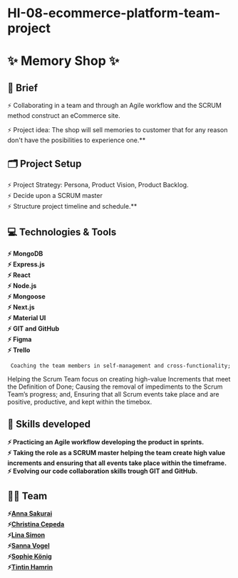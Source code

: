 # HI-08-ecommerce-platform-team-project

# :sparkles: Memory Shop :sparkles:

## :page_facing_up: Brief

:zap: Collaborating in a team and through an Agile workflow and the SCRUM method construct an eCommerce site. <br>

:zap: Project idea: The shop will sell memories to customer that for any reason don't have the posibilities to experience one.\*\* <br>

## :card_index_dividers: Project Setup

:zap: Project Strategy: Persona, Product Vision, Product Backlog. <br>
:zap: Decide upon a SCRUM master <br>
:zap: Structure project timeline and schedule.\*\*<br>

## :computer: Technologies & Tools

**:zap: MongoDB <br>
:zap: Express.js <br>
:zap: React<br>
:zap: Node.js<br>
:zap: Mongoose<br>
:zap: Next.js<br>
:zap: Material UI<br>
:zap: GIT and GitHub<br>
:zap: Figma<br>
:zap: Trello**<br>

     Coaching the team members in self-management and cross-functionality;

Helping the Scrum Team focus on creating high-value Increments that meet the Definition of Done;
Causing the removal of impediments to the Scrum Team’s progress; and,
Ensuring that all Scrum events take place and are positive, productive, and kept within the timebox.

## :mechanical_arm: Skills developed

**:zap: Practicing an Agile workflow developing the product in sprints. <br>
:zap: Taking the role as a SCRUM master helping the team create high value increments and ensuring that all events take place within the timeframe.<br>
:zap: Evolving our code collaboration skills trough GIT and GitHub.**

## :dancing_women: Team

**:zap:[Anna Sakurai](https://github.com/AnnaSak7)<br>
:zap:[Christina Cepeda](https://github.com/ChrisCepeda)<br>
:zap:[Lina Simon](https://github.com/LinaSimon)<br>
:zap:[Sanna Vogel](https://github.com/SanVog)<br>
:zap:[Sophie König](https://github.com/SophieKoenig)<br>
:zap:[Tintin Hamrin](https://github.com/TintinHamrin)**
